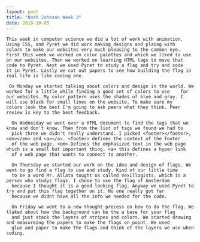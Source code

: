 ```yaml
---
layout: post
title: "Noah Johnson Week 3"
date: 2018-10-05
---
```

 
    This week in computer science we did a lot of work with animation. Using CSS, and Pyret we did work making designs and plaing with     colors to make our websites very much pleasing to the common eye. First this week we worked on color palettes and which we liked to use     on our websites. Then we worked on learning HTML tags to move that code to Pyret. Next we used Pyret to study a flag and try and code     it in Pyret. Lastly we cut out papers to see how building the flag in real life is like coding one. 
    
     On Monday we started talking about colors and design in the world. We worked for a little while finding a good set of colors to use    for our websites. My color pattern uses the shades of blue and gray. I will use black for small lines on the website. To make sure my      colors look the best I'm going to ask peers what they think. Peer review is key to the best feedback. 
     
      On Wednesday we went over a HTML document to find the tags that we know and don't know. Then from the list of tags we found we had to 
      pick three we didn't really understand. I picked <footer></footer>, <em></em> and <a></a>. <footer> defines the context of the footer 
      of the web page. <em> Defines the emphasized text in the web page which is a small but important thing. <a> this defines a hyper link 
      of a web page that wants to connect to another. 
      
      On Thursday we started our work on the idea and design of flags. We went to go find a flag to use and study. Kind of our little time 
      to be a word Mr. Allata tought us called Vexillogists, which is a person who studys flags. I chose to use the flag of Amsterdam 
      because I thought it is a good looking flag. Anyway we used Pyret to try and put this flag together on it. No one really got far 
      because we didnt have all the info we needed for the code. 
      
      On Friday we went to a new thought process on how to do the flag. We tlaked about how the background can be the a base for your flag 
      and just stack the layers of stripes and colors. We started drawing and measureing the papers to make the flags on point. We used 
      glue and paper to make the flags and think of the layers we use when coding.
